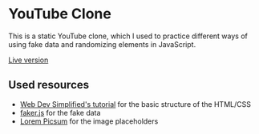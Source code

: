 # YouTube Clone

This is a static YouTube clone, which I used to practice different ways of using fake data and randomizing elements in JavaScript.

[Live version](https://robbakel.github.io/YouTube-Clone/)

## Used resources

* [Web Dev Simplified's tutorial](https://www.youtube.com/watch?v=rhPSo4_Tgi0) for the basic structure of the HTML/CSS
* [faker.js](https://github.com/marak/Faker.js/) for the fake data
* [Lorem Picsum](https://picsum.photos) for the image placeholders